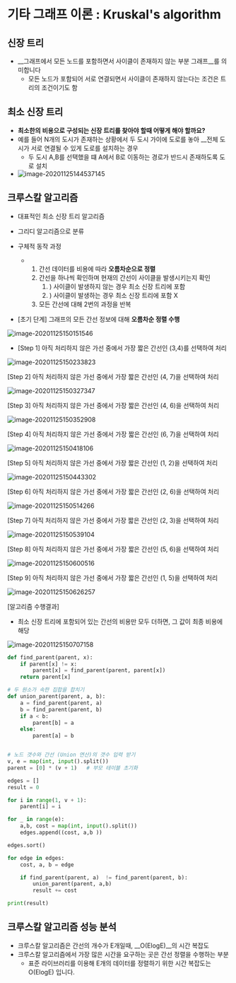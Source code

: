 # 기타 그래프 이론 : Kruskal's algorithm

## 신장 트리 

- __그래프에서 모든 노드를 포함하면서 사이클이 존재하지 않는 부분 그래프__를 의미합니다 
  - 모든 노드가 포함되어 서로 연결되면서 사이클이 존재하지 않는다는 조건은 트리의 조건이기도 함 

## 최소 신장 트리 

- __최소한의 비용으로 구성되는 신장 트리를 찾아야 할때 어떻게 해야 할까요?__
- 예를 들어 N개의 도시가 존재하는 상황에서 두 도시 가이에 도로를 놓아 __전체 도시가 서로 연결될 수 있게 도로를 설치하는 경우 
  - 두 도시 A,B를 선택했을 떄 A에서 B로 이동하는 경로가 반드시 존재하도록 도로 설치 
- ![image-20201125144537145](C:\Users\scoji\AppData\Roaming\Typora\typora-user-images\image-20201125144537145.png)

## 크루스칼 알고리즘 

- 대표적인 최소 신장 트리 알고리즘 
- 그리디 알고리즘으로 분류 
- 구체적 동작 과정 
  - 1. 간선 데이터를 비용에 따라 __오름차순으로 정렬__
    2. 간선을 하나씩 확인하며 현재의 간선이 사이클을 발생시키는지 확인 
       1. ) 사이클이 발생하지 않는 경우 최소 신장 트리에 포함 
       2. ) 사이클이 발생하는 경우 최소 신장 트리에 포함 X 
    3. 모든 간선에 대해 2번의 과정을 반복 

- [초기 단계] 그래프의 모든 간선 정보에 대해 __오름차순 정렬 수행__

![image-20201125150151546](C:\Users\scoji\AppData\Roaming\Typora\typora-user-images\image-20201125150151546.png)

- [Step 1] 아직 처리하지 않은 가선 중에서 가장 짧은 간선인 (3,4)를 선택하여 처리 

![image-20201125150233823](C:\Users\scoji\AppData\Roaming\Typora\typora-user-images\image-20201125150233823.png)

[Step 2] 아직 처리하지 않은 가선 중에서 가장 짧은 간선인 (4, 7)을 선택하여 처리

![image-20201125150327347](C:\Users\scoji\AppData\Roaming\Typora\typora-user-images\image-20201125150327347.png)

[Step 3] 아직 처리하지 않은 가선 중에서 가장 짧은 간선인 (4, 6)을 선택하여 처리

![image-20201125150352908](C:\Users\scoji\AppData\Roaming\Typora\typora-user-images\image-20201125150352908.png)

[Step 4] 아직 처리하지 않은 가선 중에서 가장 짧은 간선인 (6, 7)을 선택하여 처리

![image-20201125150418106](C:\Users\scoji\AppData\Roaming\Typora\typora-user-images\image-20201125150418106.png)

[Step 5] 아직 처리하지 않은 가선 중에서 가장 짧은 간선인 (1, 2)을 선택하여 처리

![image-20201125150443302](C:\Users\scoji\AppData\Roaming\Typora\typora-user-images\image-20201125150443302.png)

[Step 6] 아직 처리하지 않은 가선 중에서 가장 짧은 간선인 (2, 6)을 선택하여 처리

![image-20201125150514266](C:\Users\scoji\AppData\Roaming\Typora\typora-user-images\image-20201125150514266.png)

[Step 7] 아직 처리하지 않은 가선 중에서 가장 짧은 간선인 (2, 3)을 선택하여 처리

![image-20201125150539104](C:\Users\scoji\AppData\Roaming\Typora\typora-user-images\image-20201125150539104.png)

[Step 8] 아직 처리하지 않은 가선 중에서 가장 짧은 간선인 (5, 6)을 선택하여 처리

![image-20201125150600516](C:\Users\scoji\AppData\Roaming\Typora\typora-user-images\image-20201125150600516.png)

[Step 9] 아직 처리하지 않은 가선 중에서 가장 짧은 간선인 (1, 5)을 선택하여 처리

![image-20201125150626257](C:\Users\scoji\AppData\Roaming\Typora\typora-user-images\image-20201125150626257.png)

[알고리즘 수행결과]

- 최소 신장 트리에 포함되어 있는 간선의 비용만 모두 더하면, 그 값이 최종 비용에 해당 

![image-20201125150707158](C:\Users\scoji\AppData\Roaming\Typora\typora-user-images\image-20201125150707158.png)



```python
def find_parent(parent, x):
    if parent[x] != x:
        parent[x] = find_parent(parent, parent[x])
    return parent[x]

# 두 원소가 속한 집합을 합치기
def union_parent(parent, a, b):
    a = find_parent(parent, a)
    b = find_parent(parent, b)
    if a < b:
        parent[b] = a
    else:
        parent[a] = b


# 노드 갯수와 간선 (Union 연산)의 갯수 입력 받기
v, e = map(int, input().split())
parent = [0] * (v + 1)   # 부모 테이블 초기화

edges = []
result = 0

for i in range(1, v + 1):
    parent[i] = i

for _ in range(e):
    a,b, cost = map(int, input().split())
    edges.append((cost, a,b ))

edges.sort()

for edge in edges:
    cost, a, b = edge

    if find_parent(parent, a)  != find_parent(parent, b):
        union_parent(parent, a,b)
        result += cost

print(result)
```



## 크루스칼 알고리즘 성능 분석 

- 크루스칼 알고리즘은 간선의 개수가 E개일때, __O(ElogE)__의 시간 복잡도 
- 크루스칼 알고리즘에서 가장 많은 시간을 요구하는 곳은 간선 정렬을 수행하는 부분 
  - 표준 라이브러리를 이용해 E개의 데이터를 정렬하기 위한 시간 복잡도는 O(ElogE) 입니다. 